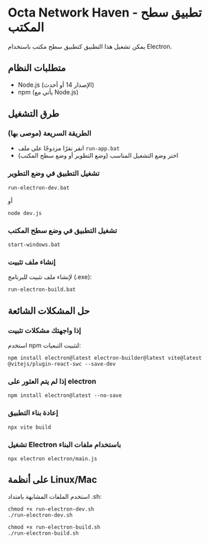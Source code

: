 
# Octa Network Haven - تطبيق سطح المكتب

يمكن تشغيل هذا التطبيق كتطبيق سطح مكتب باستخدام Electron.

## متطلبات النظام
- Node.js (الإصدار 14 أو أحدث)
- npm (يأتي مع Node.js)

## طرق التشغيل

### الطريقة السريعة (موصى بها)
- انقر نقرًا مزدوجًا على ملف `run-app.bat`
- اختر وضع التشغيل المناسب (وضع التطوير أو وضع سطح المكتب)

### تشغيل التطبيق في وضع التطوير
```
run-electron-dev.bat
```
أو
```
node dev.js
```

### تشغيل التطبيق في وضع سطح المكتب
```
start-windows.bat
```

### إنشاء ملف تثبيت
لإنشاء ملف تثبيت للبرنامج (.exe):
```
run-electron-build.bat
```

## حل المشكلات الشائعة

### إذا واجهتك مشكلات تثبيت
استخدم npm لتثبيت التبعيات:
```
npm install electron@latest electron-builder@latest vite@latest @vitejs/plugin-react-swc --save-dev
```

### إذا لم يتم العثور على electron
```
npm install electron@latest --no-save
```

### إعادة بناء التطبيق
```
npx vite build
```

### تشغيل Electron باستخدام ملفات البناء
```
npx electron electron/main.js
```

## على أنظمة Linux/Mac
استخدم الملفات المشابهة بامتداد .sh:
```
chmod +x run-electron-dev.sh
./run-electron-dev.sh
```

```
chmod +x run-electron-build.sh
./run-electron-build.sh
```
